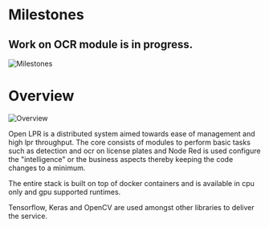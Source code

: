 # Milestones

## Work on OCR module is in progress.

![Milestones](https://raw.githack.com/faisalthaheem/open-lpr/master/docs/Milestones.png)


# Overview

![Overview](https://rawcdn.githack.com/faisalthaheem/open-lpr/0451b44de1a7c2893236b9bafef7dcbc0f3bc79f/docs/overview.png)


Open LPR is a distributed system aimed towards ease of management and high lpr throughput. The core consists of modules to perform basic tasks such as detection and ocr on license plates and Node Red is used configure the "intelligence" or the business aspects thereby keeping the code changes to a minimum.

The entire stack is built on top of docker containers and is available in cpu only and gpu supported runtimes.

Tensorflow, Keras and OpenCV are used amongst other libraries to deliver the service. 